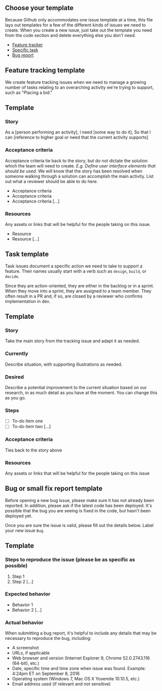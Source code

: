 ## Choose your template
Because Github only accommodates one issue template at a time, this file lays out templates for a few of the different kinds of issues we need to create. When you create a new issue, just take out the template you need from the code section and delete everything else you don't need.

* [Feature tracker](#feature)
* [Specific task](#task)
* [Bug report](#bug)

## <a name="feature">Feature tracking template</a>
We create feature tracking issues when we need to manage a growing number of tasks relating to an overarching activity we're trying to support, such as "Placing a bid."

## Template
### Story
As a [person performing an activity],
I need [some way to do it],
So that I can [reference to higher goal or need that the current activity supports]


<!-- *person* can be the user, the developer, the designer, or even a stakeholder -->

### Acceptance criteria
Acceptance criteria tie back to the story, but do not dictate the solution which the team will need to create. *E.g. Define user interface elements that should be used.* We will know that the story has been resolved when someone walking through a solution can accomplish the main activity. List out what a reviewer should be able to do here.
* Acceptance criteria
* Acceptance criteria
* Acceptance criteria [...]

### Resources
Any assets or links that will be helpful for the people taking on this issue.
* Resource
* Resource [...]

## <a name="task">Task template</a>
Task issues document a specific action we need to take to support a feature.
Their names usually start with a verb such as `design`, `build`, or `decide`.

Since they are action-oriented, they are either in the backlog or in a sprint.
When they move into a sprint, they are assigned to a team member.
They often result in a PR and, if so, are closed by a reviewer who confirms implementation in dev.   

## Template
### Story
Take the main story from the tracking issue and adapt it as needed.

### Currently
Describe situation, with supporting illustrations as needed.

### Desired
Describe a potential improvement to the current situation based on our research, in as much detail as you have at the moment. You can change this as you go.

### Steps
- [ ] To-do item one
- [ ] To-do item two [...]

### Acceptance criteria
Ties back to the story above

### Resources
Any assets or links that will be helpful for the people taking on this issue

## <a name="bug">Bug or small fix report template</a>

Before opening a new bug issue, please make sure it has not already been reported. In addition, please ask if the latest code has been deployed. It's possible that the bug you are seeing is fixed in the code, but hasn't been deployed yet.

Once you are sure the issue is valid, please fill out the details below. Label your new issue `Bug`.

## Template
### Steps to reproduce the issue (please be as specific as possible)
1. Step 1
1. Step 2 [...]

### Expected behavior
* Behavior 1
* Behavior 2 [...]

### Actual behavior

When submitting a bug report, it's helpful to include any details that may be necessary to reproduce the bug, including:

- A screenshot
- URLs, if applicable
- Web browser and version (Internet Explorer 9,
Chrome 52.0.2743.116 (64-bit), etc.)
- Date, specific time and time zone when issue was found.
Example: 4:24pm ET on September 8, 2016
- Operating system (Windows 7, Mac OS X Yosemite 10.10.5, etc.)
- Email address used (if relevant and not sensitive)
